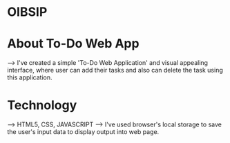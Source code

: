 # OIBSIP
# About To-Do Web App
--> I've created a simple 'To-Do Web Application' and visual appealing interface, where user can add their tasks and also can delete the task using this application.

# Technology
--> HTML5, CSS, JAVASCRIPT
--> I've used browser's local storage to save the user's input data to display output into web page.
